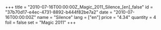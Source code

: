 +++
title = "2010-07-16T00:00:00Z_Magic_2011_Silence_[en]_false"
id = "37b70d17-e4ec-4731-8892-b444f82be7a2"
date = "2010-07-16T00:00:00Z"
name = "Silence"
lang = ["en"]
price = "4.34"
quantity = 4
foil = false
set = "Magic 2011"
+++
